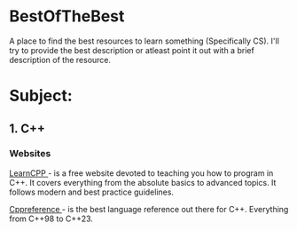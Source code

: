 # BestOfTheBest
A place to find the best resources to learn something (Specifically CS). I'll try to provide the best description or atleast point it out with a brief description of the resource. 

<h1>Subject:</h1>
<h2>1. C++ </h2>
<h3> Websites </h3>
<a href = "https://www.learncpp.com/" > LearnCPP </a> -  is a free website devoted to teaching you how to program in C++.  It covers everything from the absolute basics to            advanced topics. It follows modern and best practice guidelines.
 
<a href = "https://en.cppreference.com/" > Cppreference </a> - is the best language reference out there for C++. Everything from C++98 to C++23.
